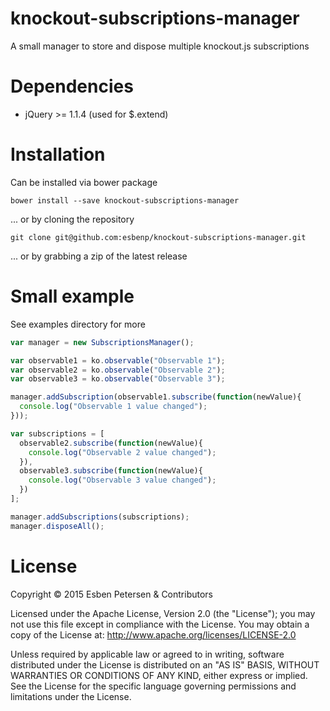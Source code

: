# knockout-subscriptions-manager

A small manager to store and dispose multiple knockout.js subscriptions

# Dependencies

* jQuery >= 1.1.4 (used for $.extend)

# Installation
Can be installed via bower package

```
bower install --save knockout-subscriptions-manager
```
... or by cloning the repository

```
git clone git@github.com:esbenp/knockout-subscriptions-manager.git
```
... or by grabbing a zip of the latest release

# Small example

See examples directory for more

```javascript
var manager = new SubscriptionsManager();

var observable1 = ko.observable("Observable 1");
var observable2 = ko.observable("Observable 2");
var observable3 = ko.observable("Observable 3");

manager.addSubscription(observable1.subscribe(function(newValue){
  console.log("Observable 1 value changed");
}));

var subscriptions = [
  observable2.subscribe(function(newValue){
    console.log("Observable 2 value changed");
  }),
  observable3.subscribe(function(newValue){
    console.log("Observable 3 value changed");
  })
];

manager.addSubscriptions(subscriptions);
manager.disposeAll();
```

# License
Copyright © 2015 Esben Petersen & Contributors

Licensed under the Apache License, Version 2.0 (the "License"); you may not use this file except in compliance with the License. You may obtain a copy of the License at: http://www.apache.org/licenses/LICENSE-2.0

Unless required by applicable law or agreed to in writing, software distributed under the License is distributed on an "AS IS" BASIS, WITHOUT WARRANTIES OR CONDITIONS OF ANY KIND, either express or implied. See the License for the specific language governing permissions and limitations under the License.
